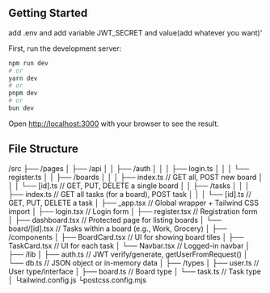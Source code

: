 
## Getting Started

add .env and add variable JWT_SECRET and value(add whatever you want)'

First, run the development server:

```bash
npm run dev
# or
yarn dev
# or
pnpm dev
# or
bun dev
```

Open [http://localhost:3000](http://localhost:3000) with your browser to see the result.
## File Structure
/src
├── /pages
│   ├── /api
│   │   ├── /auth
│   │   │   ├── login.ts
│   │   │   └── register.ts
│   │   ├── /boards
│   │   │   ├── index.ts       // GET all, POST new board
│   │   │   └── [id].ts        // GET, PUT, DELETE a single board
│   │   ├── /tasks
│   │   │   ├── index.ts       // GET all tasks (for a board), POST task
│   │   │   └── [id].ts        // GET, PUT, DELETE a task
│   ├── _app.tsx               // Global wrapper + Tailwind CSS import
│   ├── login.tsx              // Login form
│   ├── register.tsx           // Registration form
│   ├── dashboard.tsx          // Protected page for listing boards
│   └── board/[id].tsx         // Tasks within a board (e.g., Work, Grocery)
│
├── /components
│   ├── BoardCard.tsx          // UI for showing board tiles
│   ├── TaskCard.tsx           // UI for each task
│   └── Navbar.tsx             // Logged-in navbar
│
├── /lib
│   ├── auth.ts                // JWT verify/generate, getUserFromRequest()
│   └── db.ts                  // JSON object or in-memory data
│
├── /types
│   ├── user.ts                // User type/interface
│   ├── board.ts               // Board type
│   └── task.ts                // Task type
│
└tailwind.config.js
└postcss.config.mjs